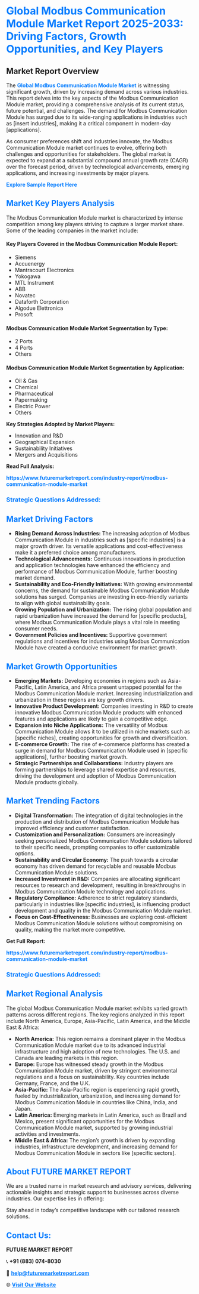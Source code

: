 <h1 style="color: #007BFF;">Global Modbus Communication Module Market Report 2025-2033: Driving Factors, Growth Opportunities, and Key Players</h1>

<section id="overview">
<h2>Market Report Overview</h2>
<p>The <a href="https://www.futuremarketreport.com/industry-report/modbus-communication-module-market" style="color: #007BFF; text-decoration: none;"><strong>Global Modbus Communication Module Market</strong></a> is witnessing significant growth, driven by increasing demand across various industries. This report delves into the key aspects of the Modbus Communication Module market, providing a comprehensive analysis of its current status, future potential, and challenges. The demand for Modbus Communication Module has surged due to its wide-ranging applications in industries such as [insert industries], making it a critical component in modern-day [applications].</p>
<p>As consumer preferences shift and industries innovate, the Modbus Communication Module market continues to evolve, offering both challenges and opportunities for stakeholders. The global market is expected to expand at a substantial compound annual growth rate (CAGR) over the forecast period, driven by technological advancements, emerging applications, and increasing investments by major players.</p>
</section>

<section id="overview">
<p><a href="https://www.futuremarketreport.com/request-sample/reportId=81682" style="color: #007BFF; text-decoration: none;"><strong>Explore Sample Report Here</strong></a></p>
</section>

<section id="key-players">
<h2 style="color: #007BFF;">Market Key Players Analysis</h2>
<p>The Modbus Communication Module market is characterized by intense competition among key players striving to capture a larger market share. Some of the leading companies in the market include:</p>
<h4>Key Players Covered in the Modbus Communication Module Report:</h4>
<ul><li>Siemens</li><li>Accuenergy</li><li>Mantracourt Electronics</li><li>Yokogawa</li><li>MTL Instrument</li><li>ABB</li><li>Novatec</li><li>Dataforth Corporation</li><li>Algodue Elettronica</li><li>Prosoft</li></ul>
<h4>Modbus Communication Module Market Segmentation by Type:</h4>
<ul><li>2 Ports</li><li>4 Ports</li><li>Others</li></ul>

<h4>Modbus Communication Module Market Segmentation by Application:</h4>
<ul><li>Oil &amp; Gas</li><li>Chemical</li><li>Pharmaceutical</li><li>Papermaking</li><li>Electric Power</li><li>Others</li></ul>
<p><strong>Key Strategies Adopted by Market Players:</strong></p>
<ul>
<li>Innovation and R&D</li>
<li>Geographical Expansion</li>
<li>Sustainability Initiatives</li>
<li>Mergers and Acquisitions</li>
</ul>
</section>

<section>
<p><strong>Read Full Analysis: </strong></p><a href="https://www.futuremarketreport.com/industry-report/modbus-communication-module-market" style="color: #007BFF; text-decoration: none;"><strong>https://www.futuremarketreport.com/industry-report/modbus-communication-module-market</strong></a>
<h3 style="color: #007BFF;">Strategic Questions Addressed:</h3>
</section>

<section id="driving-factors">
<h2 style="color: #007BFF;">Market Driving Factors</h2>
<ul>
<li><strong>Rising Demand Across Industries:</strong> The increasing adoption of Modbus Communication Module in industries such as [specific industries] is a major growth driver. Its versatile applications and cost-effectiveness make it a preferred choice among manufacturers.</li>
<li><strong>Technological Advancements:</strong> Continuous innovations in production and application technologies have enhanced the efficiency and performance of Modbus Communication Module, further boosting market demand.</li>
<li><strong>Sustainability and Eco-Friendly Initiatives:</strong> With growing environmental concerns, the demand for sustainable Modbus Communication Module solutions has surged. Companies are investing in eco-friendly variants to align with global sustainability goals.</li>
<li><strong>Growing Population and Urbanization:</strong> The rising global population and rapid urbanization have increased the demand for [specific products], where Modbus Communication Module plays a vital role in meeting consumer needs.</li>
<li><strong>Government Policies and Incentives:</strong> Supportive government regulations and incentives for industries using Modbus Communication Module have created a conducive environment for market growth.</li>
</ul>
</section>

<section id="growth-opportunities">
<h2 style="color: #007BFF;">Market Growth Opportunities</h2>
<ul>
<li><strong>Emerging Markets:</strong> Developing economies in regions such as Asia-Pacific, Latin America, and Africa present untapped potential for the Modbus Communication Module market. Increasing industrialization and urbanization in these regions are key growth drivers.</li>
<li><strong>Innovative Product Development:</strong> Companies investing in R&D to create innovative Modbus Communication Module products with enhanced features and applications are likely to gain a competitive edge.</li>
<li><strong>Expansion into Niche Applications:</strong> The versatility of Modbus Communication Module allows it to be utilized in niche markets such as [specific niches], creating opportunities for growth and diversification.</li>
<li><strong>E-commerce Growth:</strong> The rise of e-commerce platforms has created a surge in demand for Modbus Communication Module used in [specific applications], further boosting market growth.</li>
<li><strong>Strategic Partnerships and Collaborations:</strong> Industry players are forming partnerships to leverage shared expertise and resources, driving the development and adoption of Modbus Communication Module products globally.</li>
</ul>
</section>

<section id="trending-factors">
<h2 style="color: #007BFF;">Market Trending Factors</h2>
<ul>
<li><strong>Digital Transformation:</strong> The integration of digital technologies in the production and distribution of Modbus Communication Module has improved efficiency and customer satisfaction.</li>
<li><strong>Customization and Personalization:</strong> Consumers are increasingly seeking personalized Modbus Communication Module solutions tailored to their specific needs, prompting companies to offer customizable options.</li>
<li><strong>Sustainability and Circular Economy:</strong> The push towards a circular economy has driven demand for recyclable and reusable Modbus Communication Module solutions.</li>
<li><strong>Increased Investment in R&D:</strong> Companies are allocating significant resources to research and development, resulting in breakthroughs in Modbus Communication Module technology and applications.</li>
<li><strong>Regulatory Compliance:</strong> Adherence to strict regulatory standards, particularly in industries like [specific industries], is influencing product development and quality in the Modbus Communication Module market.</li>
<li><strong>Focus on Cost-Effectiveness:</strong> Businesses are exploring cost-efficient Modbus Communication Module solutions without compromising on quality, making the market more competitive.</li>
</ul>
</section>

<section>
<p><strong>Get Full Report: </strong></p><a href="https://www.futuremarketreport.com/industry-report/modbus-communication-module-market" style="color: #007BFF; text-decoration: none;"><strong>https://www.futuremarketreport.com/industry-report/modbus-communication-module-market</strong></a>
<h3 style="color: #007BFF;">Strategic Questions Addressed:</h3>
</section>


<section id="regional-analysis">
<h2 style="color: #007BFF;">Market Regional Analysis</h2>
<p>The global Modbus Communication Module market exhibits varied growth patterns across different regions. The key regions analyzed in this report include North America, Europe, Asia-Pacific, Latin America, and the Middle East & Africa:</p>
<ul>
<li><strong>North America:</strong> This region remains a dominant player in the Modbus Communication Module market due to its advanced industrial infrastructure and high adoption of new technologies. The U.S. and Canada are leading markets in this region.</li>
<li><strong>Europe:</strong> Europe has witnessed steady growth in the Modbus Communication Module market, driven by stringent environmental regulations and a focus on sustainability. Key countries include Germany, France, and the U.K.</li>
<li><strong>Asia-Pacific:</strong> The Asia-Pacific region is experiencing rapid growth, fueled by industrialization, urbanization, and increasing demand for Modbus Communication Module in countries like China, India, and Japan.</li>
<li><strong>Latin America:</strong> Emerging markets in Latin America, such as Brazil and Mexico, present significant opportunities for the Modbus Communication Module market, supported by growing industrial activities and investments.</li>
<li><strong>Middle East & Africa:</strong> The region’s growth is driven by expanding industries, infrastructure development, and increasing demand for Modbus Communication Module in sectors like [specific sectors].</li>
</ul>
</section>

<footer>
<h2 style="color: #007BFF;">About FUTURE MARKET REPORT</h2>
<p>We are a trusted name in market research and advisory services, delivering actionable insights and strategic support to businesses across diverse industries. Our expertise lies in offering:</p>

<p>Stay ahead in today’s competitive landscape with our tailored research solutions.</p>

<h2 style="color: #007BFF;">Contact Us:</h2>
<p><strong>FUTURE MARKET REPORT</strong></p>
<p>📞 <strong>+91 (883) 074-8030</strong></p>
<p>📧 <strong><a href="mailto:help@futuremarketreport.com" style="color: #007BFF;">help@futuremarketreport.com</a></strong></p>
<p>🌐 <strong><a href="https://www.futuremarketreport.com/" style="color: #007BFF;">Visit Our Website</a></strong></p>
</footer>